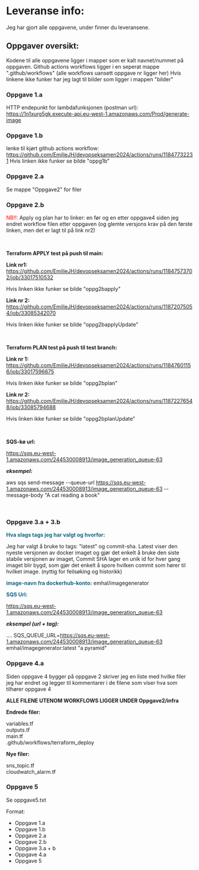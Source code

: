 # Leveranse info:
Jeg har gjort alle oppgavene, under finner du leveransene.

## Oppgaver oversikt:
Kodene til alle oppgavene ligger i mapper som er kalt navnet/nummet på oppgaven. 
Github actions workflows ligger i en seperat mappe ".github/workflows" (alle workflows uansett oppgave nr ligger her)
Hvis linkene ikke funker har jeg lagt til bilder som ligger i mappen "bilder"

### Oppgave 1.a
HTTP endepunkt for lambdafunksjonen (postman url):
https://1n1xurg5gk.execute-api.eu-west-1.amazonaws.com/Prod/generate-image

### Oppgave 1.b
lenke til kjørt github actions workflow:
https://github.com/EmilieJH/devopseksamen2024/actions/runs/11847732231
Hvis linken ikke funker se bilde "oppg1b"

### Oppgave 2.a
Se mappe "Oppgave2" for filer

### Oppgave 2.b

<span style="color: red">NB!!: </span>
Apply og plan har to linker: en før og en etter oppgave4 siden jeg endret workflow filen etter oppgaven (og glemte versjons krav på den første linken, men det er lagt til på link nr2)

<br>

**Terraform APPLY test på push til main:**

**Link nr1:**
https://github.com/EmilieJH/devopseksamen2024/actions/runs/11847573702/job/33017510532

Hvis linken ikke funker se bilde "oppg2bapply"

**Link nr 2:**
https://github.com/EmilieJH/devopseksamen2024/actions/runs/11872075054/job/33085342070

Hvis linken ikke funker se bilde "oppg2bapplyUpdate"

<br>

**Terraform PLAN test på push til test branch:**

**Link nr 1:**
https://github.com/EmilieJH/devopseksamen2024/actions/runs/11847601156/job/33017596675

Hvis linken ikke funker se bilde "oppg2bplan"

**Link nr 2:**
https://github.com/EmilieJH/devopseksamen2024/actions/runs/11872276548/job/33085794688

Hvis linken ikke funker se bilde "oppg2bplanUpdate"

<br>

**SQS-kø url:**

https://sqs.eu-west-1.amazonaws.com/244530008913/image_generation_queue-63

***eksempel:***

aws sqs send-message --queue-url https://sqs.eu-west-1.amazonaws.com/244530008913/image_generation_queue-63 --message-body "A cat reading a book"

<br>

### Oppgave 3.a + 3.b

**<span style="color: #106585">Hva slags tags jeg har valgt og hvorfor: </span>**

Jeg har valgt å bruke to tags: "latest" og commit-sha.
Latest viser den nyeste versjonen av docker imaget og gjør det enkelt å bruke den siste stabile versjonen av imaget,
Commit SHA lager en unik id for hver gang imaget blir bygd, som gjør det enkelt å spore hvilken commit som hører til hvilket image. (nyttig for feilsøking og historikk)

**<span style="color: #106585">image-navn fra dockerhub-konto:</span>**
emhal/imagegenerator


**<span style="color: #106585">SQS Url:</span>**

https://sqs.eu-west-1.amazonaws.com/244530008913/image_generation_queue-63

***eksempel (url + tag):***

.... SQS_QUEUE_URL=https://sqs.eu-west-1.amazonaws.com/244530008913/image_generation_queue-63 emhal/imagegenerator:latest "a pyramid"

### Oppgave 4.a
Siden oppgave 4 bygger på oppgave 2 skriver jeg en liste med hvilke filer jeg har endret og legger til kommentarer i de filene som viser hva som tilhører oppgave 4

**ALLE FILENE UTENOM WORKFLOWS LIGGER UNDER Oppgave2/infra**

**Endrede filer:**

variables.tf </br>
outputs.tf </br>
main.tf </br>
.github/workflows/terraform_deploy

**Nye filer:**

sns_topic.tf </br>
cloudwatch_alarm.tf </br>

### Oppgave 5
Se oppgave5.txt

Format:
- Oppgave 1.a
- Oppgave 1.b
- Oppgave 2.a
- Oppgave 2.b
- Oppgave 3.a + b
- Oppgave 4.a
- Oppgave 5
